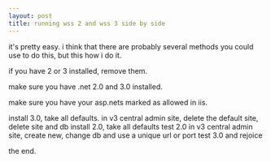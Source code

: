 ```yaml
---
layout: post
title: running wss 2 and wss 3 side by side
---
```


it's pretty easy. i think that there are probably several methods you could use to do this, but this how i do it.

if you have 2 or 3 installed, remove them.

make sure you have .net 2.0 and 3.0 installed.

make sure you have your asp.nets marked as allowed in iis.

install 3.0, take all defaults.
in v3 central admin site, delete the default site, delete site and db
install 2.0, take all defaults
test 2.0
in v3 central admin site, create new, change db and use a unique url or port
test 3.0 and rejoice

the end.